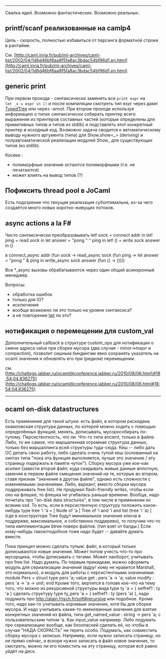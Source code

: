 * * * * *

Свалка идей. Возможно фантастических. Возможно реальных.

## printf/scanf реализованные на camlp4

Цель - скорость, полностью избавиться от парсинга форматной строки в
рантайме.

См.
[http://caml.inria.fr/pub/ml-archives/caml-list/2002/04/1d6d46bf8aa8f5fa8ac3bdac54bf96d1.en.html](http://caml.inria.fr/pub/ml-archives/caml-list/2002/04/1d6d46bf8aa8f5fa8ac3bdac54bf96d1.en.html)

## generic print

При первом проходе - синтаксически заменять все `print expr` на
`let _x = expr in ()` и после компиляции смотреть тип expr через дамп
[TypedTree](kamlo_wiki/blob/master/TypedTree.md) или через -annot. При втором
проходе используя информацию о типах синтаксически собирать принтер
всего выражения из принтеров составных частей (которые определены для
примитивных типов и типов из stdlib) и подставлять этот конкретный
принтер в исходный код. Возможно задача сводится к автоматическому
выводу нужного аргумента (типа) для Show.show<\_\> (deriving) и
полуавтоматической реализации модулей Show\_ для существующих типов (из
stdlib).

Косяки :

-   полиморфные значение остаются полиморфными (т.е. не печатаются)
-   может влиять на вывод типов (?)

## Пофиксить thread pool в JoCaml

Есть подозрение что текущая реализация субоптимальна, из-за чего
создаётся много новых коротко-живущих потоков.

## async actions a la F\#

Чисто синтаксически преобразовывать
    let! sock = connect addr in
    let! ping = read sock in
    let answer = "pong " ^ ping in
    let! () = write sock answer in
    ()

в
    connect_async addr (fun sock ->
    read_async sock (fun ping ->
    let answer = "pong " & ping in
    write_async sock answer (fun () -> ())))

Все \*\_async вызовы обрабатываются через один общий асинхронный
менеджер.

Вопросы:

-   обработка ошибок
-   только для IO?
-   исключения
-   вообще возможно ли это только на уровне синтаксиса?
-   а не повторение [lwt](kamlo_wiki/blob/master/lwt.md) ли это?

## нотификация о перемещении для custom\_val

Дополнительный callback в структуре custom\_ops для нотификации о смене
адреса value при сборке мусора (два случая - minor-\>major и
compaction), позволит сишным биндингам явно сохранять указатель на ocaml
значения и обновлять его при (редком) перемещении.

см.
[http://chatlogs.jabber.ru/ocaml@conference.jabber.ru/2010/08/06.html\#18:54:04.836275](http://chatlogs.jabber.ru/ocaml@conference.jabber.ru/2010/08/06.html#18:54:04.836275)

* * * * *

## ocaml on-disk datastructures

Есть применение для такой штуки: есть файл, в котором раскидана окамловская структура данных, по которой можно ходить с помощью определённых функций, менять, дописывать, мусорособирать по-тупому.
Персистентность, что ли.  Что-то типа ancient, только в файле.  Либо, то же самое, что маршаленная огромная структура данных, только без маршаллинга всей структуры туда-сюда.  Кеш -- либо дать ОС делать свою работу, либо сделать очень тупой кеш (основанный на хинтах типа "пока эта функция выполняется, лучше это значение / эту страницу подержать в памяти чуток").
Сборку мусора уже кое-как асилил (завести второй файл, куда скидывать живые данные вплотную, заменяя в первом файле смещения значений на те, которые во втором, ставя признак "значение в другом файле", однако есть сложности с изменяемыми значениями.  Либо, вариант, вместо сборки мусора поддерживать free list).  Не продумал flash-friendly writes, чтобы если оно на флешке, то флешка не угибалась раньше времени.  Вообще, надо почитать про "on-disk data structures", в том числе в применении ко всяким ssd.
То есть, если в персистентную структуру положить какое-нибудь type tree 'i 'a = [ Node of 'a | Tree of 'i and 'i and list (tree 'i 'a) ] (где в конструкторе Tree будут минимальное значение ключа в поддереве, максимальное, и собственно поддерево), то получим что-то типа имплементации btree поверх файлов.  (тип взят от балды.)
Если кому-нибудь такое/подобное тоже надо будет -- давайте думать вместе.

Пока принцип можно сделать тупым: файл, в который только дописываются новые значения.  Может потом учесть что-то про мусорщика, чтобы дописывать с тегами.  Может наоборот, учитывать про free list.  Надо думать.
По первым прикидкам, можно оформить модуль для сериализации значений (вдруг кому не нравится Marshall, это нормально), и модуль для работы с персистентными значениями:
    module Pers
      =
        struct
          type pers 'a;
          value get : pers 'a -> 'a;
          value modify : pers 'a -> 'a -> unit;
        end
Кроме того, вертится в голове кое-что на тему того, что можно из рекурсивной структуры вида type ty 'a = { selfref1 : ty 'a } сделать структуру type ty_pers 'a = { selfref1 : ty (pers 'a) }, надо подумать про http://alain.frisch.fr/soft#recursive или подобное.
Кроме того, надо как-то учитывать корневые значения, хотя бы для сборки мусора.  И надо учитывать какие-то именованные значения для взятия конкретных значений из файла, типа
 get_named_value : string -> pers 'a;
с пользовательским типом 'a.  Как input_value например.  Либо подумать про сериализацию вообще, как безопасней сделать её, но чтобы в случае "НАДА СКОРАСТЬ" не терять особо.
Подумать, как совместить сборку мусора с записью.  Например, если нужно записать страницу, но не прямо сейчас, и вскоре нужно записать в файл новое значение, то смотреть, можно ли его поместить на эту страницу, которая всё равно уйдёт на диск.
